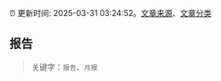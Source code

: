 :alarm_clock: 更新时间: 2025-03-31 03:24:52。[文章来源](/README.md)、[文章分类](/TAGS.md)

## 报告


> 关键字：`报告`、`月报`



